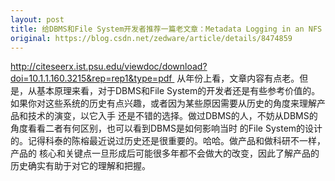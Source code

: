 ```yaml
---
layout: post
title: 给DBMS和File System开发者推荐一篇老文章：Metadata Logging in an NFS Server
original: https://blog.csdn.net/zedware/article/details/8474859
---
```

http://citeseerx.ist.psu.edu/viewdoc/download?doi=10.1.1.160.3215&rep=rep1&type=pdf 
从年份上看，文章内容有点老。但是，从基本原理来看，对于DBMS和File System的开发者还是有些参考价值的。
如果你对这些系统的历史有点兴趣，或者因为某些原因需要从历史的角度来理解产品和技术的演变，以它入手
还是不错的选择。做过DBMS的人，不妨从DBMS的角度看看二者有何区别，也可以看到DBMS是如何影响当时
的File System的设计的。记得科泰的陈榕最近说过历史还是很重要的。哈哈。做产品和做科研不一样，产品的
核心和关键点一旦形成后可能很多年都不会做大的改变，因此了解产品的历史确实有助于对它的理解和把握。
